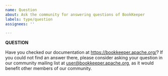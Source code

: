 ```yaml
---
name: Question
about: Ask the community for answering questions of BookKeeper
labels: type/question
assignees: ''

---
```


**QUESTION**

Have you checked our documentation at https://bookkeeper.apache.org/?
If you could not find an answer there, please consider asking your question
in our community mailing list at user@bookkeeper.apache.org, as it would benefit
other members of our community.
